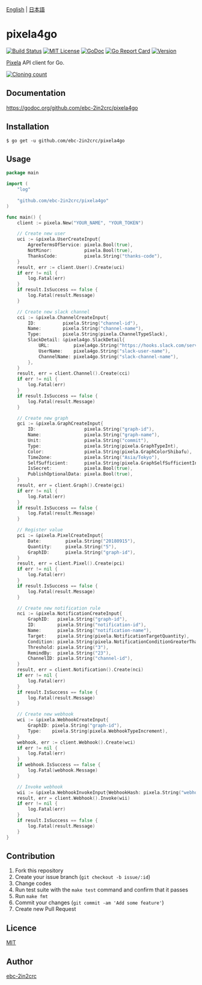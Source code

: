 [English](README.md) | [日本語](README_ja.md)

# pixela4go

[![Build Status](https://travis-ci.com/ebc-2in2crc/pixela4go.svg?branch=master)](https://travis-ci.com/ebc-2in2crc/pixela4go)
[![MIT License](http://img.shields.io/badge/license-MIT-blue.svg?style=flat)](LICENSE)
[![GoDoc](https://godoc.org/github.com/ebc-2in2crc/pixela4go?status.svg)](https://godoc.org/github.com/ebc-2in2crc/pixela4go)
[![Go Report Card](https://goreportcard.com/badge/github.com/ebc-2in2crc/pixela4go)](https://goreportcard.com/report/github.com/ebc-2in2crc/pixela4go)
[![Version](https://img.shields.io/github/release/ebc-2in2crc/pixela4go.svg?label=version)](https://img.shields.io/github/release/ebc-2in2crc/pixela4go.svg?label=version)

[Pixela](https://pixe.la/) API client for Go.

[![Cloning count](https://pixe.la/v1/users/ebc-2in2crc/graphs/pixela4go-clone)](https://pixe.la/v1/users/ebc-2in2crc/graphs/pixela4go-clone.html)

## Documentation

https://godoc.org/github.com/ebc-2in2crc/pixela4go

## Installation

```
$ go get -u github.com/ebc-2in2crc/pixela4go
```

## Usage

```go
package main

import (
	"log"
	
	"github.com/ebc-2in2crc/pixela4go"
)

func main() {
	client := pixela.New("YOUR_NAME", "YOUR_TOKEN")

	// Create new user
	uci := &pixela.UserCreateInput{
		AgreeTermsOfService: pixela.Bool(true),
		NotMinor:            pixela.Bool(true),
		ThanksCode:          pixela.String("thanks-code"),
	}
	result, err := client.User().Create(uci)
	if err != nil {
		log.Fatal(err)
	}
	if result.IsSuccess == false {
		log.Fatal(result.Message)
	}

	// Create new slack channel
	cci := &pixela.ChannelCreateInput{
		ID:          pixela.String("channel-id"),
		Name:        pixela.String("channel-name"),
		Type:        pixela.String(pixela.ChannelTypeSlack),
		SlackDetail: &pixela4go.SlackDetail{
			URL:         pixela4go.String("https://hooks.slack.com/services/xxxx"),
			UserName:    pixela4go.String("slack-user-name"),
			ChannelName: pixela4go.String("slack-channel-name"),
		},
	}
	result, err = client.Channel().Create(cci)
	if err != nil {
		log.Fatal(err)
	}
	if result.IsSuccess == false {
		log.Fatal(result.Message)
	}

	// Create new graph
	gci := &pixela.GraphCreateInput{
		ID:                  pixela.String("graph-id"),
		Name:                pixela.String("graph-name"),
		Unit:                pixela.String("commit"),
		Type:                pixela.String(pixela.GraphTypeInt),
		Color:               pixela.String(pixela.GraphColorShibafu),
		TimeZone:            pixela.String("Asia/Tokyo"),
		SelfSufficient:      pixela.String(pixela.GraphSelfSufficientIncrement),
		IsSecret:            pixela.Bool(true),
		PublishOptionalData: pixela.Bool(true),
	}
	result, err = client.Graph().Create(gci)
	if err != nil {
		log.Fatal(err)
	}
	if result.IsSuccess == false {
		log.Fatal(result.Message)
	}

	// Register value
	pci := &pixela.PixelCreateInput{
		Date:         pixela.String("20180915"),
		Quantity:     pixela.String("5"),
		GraphID:      pixela.String("graph-id"),
	}
	result, err = client.Pixel().Create(pci)
	if err != nil {
		log.Fatal(err)
	}
	if result.IsSuccess == false {
		log.Fatal(result.Message)
	}

	// Create new notification rule
	nci := &pixela.NotificationCreateInput{
		GraphID:   pixela.String("graph-id"),
		ID:        pixela.String("notification-id"),
		Name:      pixela.String("notification-name"),
		Target:    pixela.String(pixela.NotificationTargetQuantity),
		Condition: pixela.String(pixela.NotificationConditionGreaterThan),
		Threshold: pixela.String("3"),
		RemindBy:  pixela.String("23"),
		ChannelID: pixela.String("channel-id"),
	}
	result, err = client.Notification().Create(nci)
	if err != nil {
		log.Fatal(err)
	}
	if result.IsSuccess == false {
		log.Fatal(result.Message)
	}

	// Create new webhook
	wci := &pixela.WebhookCreateInput{
		GraphID: pixela.String("graph-id"),
		Type:    pixela.String(pixela.WebhookTypeIncrement),
	}
	webhook, err := client.Webhook().Create(wci)
	if err != nil {
		log.Fatal(err)
	}
	if webhook.IsSuccess == false {
		log.Fatal(webhook.Message)
	}

	// Invoke webhook
	wii := &pixela.WebhookInvokeInput{WebhookHash: pixela.String("webhook-hash")}
	result, err = client.Webhook().Invoke(wii)
	if err != nil {
		log.Fatal(err)
	}
	if result.IsSuccess == false {
		log.Fatal(result.Message)
	}
}
```

## Contribution

1. Fork this repository
2. Create your issue branch (`git checkout -b issue/:id`)
3. Change codes
4. Run test suite with the `make test` command and confirm that it passes
5. Run `make fmt`
6. Commit your changes (`git commit -am 'Add some feature'`)
7. Create new Pull Request

## Licence

[MIT](https://github.com/ebc-2in2crc/pixela4go/blob/master/LICENSE)

## Author

[ebc-2in2crc](https://github.com/ebc-2in2crc)
